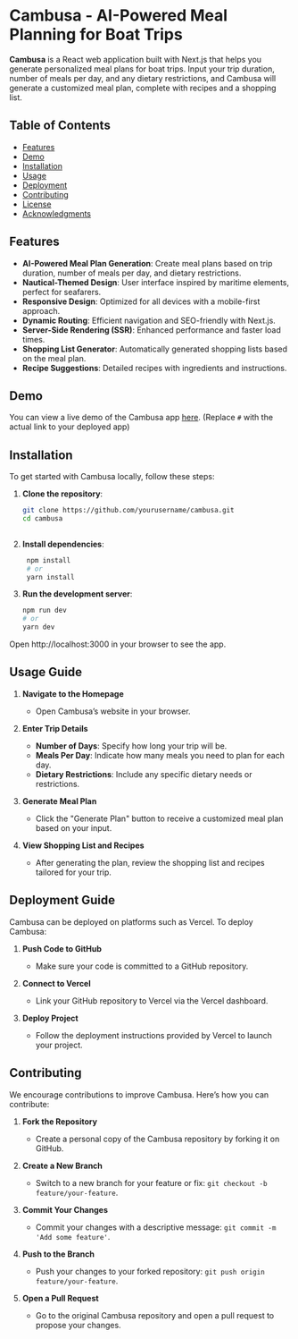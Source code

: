 # Cambusa - AI-Powered Meal Planning for Boat Trips

**Cambusa** is a React web application built with Next.js that helps you generate personalized meal plans for boat trips. Input your trip duration, number of meals per day, and any dietary restrictions, and Cambusa will generate a customized meal plan, complete with recipes and a shopping list.

## Table of Contents

- [Features](#features)
- [Demo](#demo)
- [Installation](#installation)
- [Usage](#usage)
- [Deployment](#deployment)
- [Contributing](#contributing)
- [License](#license)
- [Acknowledgments](#acknowledgments)

## Features

- **AI-Powered Meal Plan Generation**: Create meal plans based on trip duration, number of meals per day, and dietary restrictions.
- **Nautical-Themed Design**: User interface inspired by maritime elements, perfect for seafarers.
- **Responsive Design**: Optimized for all devices with a mobile-first approach.
- **Dynamic Routing**: Efficient navigation and SEO-friendly with Next.js.
- **Server-Side Rendering (SSR)**: Enhanced performance and faster load times.
- **Shopping List Generator**: Automatically generated shopping lists based on the meal plan.
- **Recipe Suggestions**: Detailed recipes with ingredients and instructions.

## Demo

You can view a live demo of the Cambusa app [here](#). (Replace `#` with the actual link to your deployed app)

## Installation

To get started with Cambusa locally, follow these steps:

1. **Clone the repository**:
   ```bash
   git clone https://github.com/yourusername/cambusa.git
   cd cambusa
 

2. **Install dependencies**:
   ```bash
    npm install
    # or
    yarn install

3. **Run the development server**:
    ```bash
    npm run dev
    # or
    yarn dev

 Open http://localhost:3000 in your browser to see the app.

## Usage Guide

1. **Navigate to the Homepage**
   - Open Cambusa’s website in your browser.

2. **Enter Trip Details**
   - **Number of Days**: Specify how long your trip will be.
   - **Meals Per Day**: Indicate how many meals you need to plan for each day.
   - **Dietary Restrictions**: Include any specific dietary needs or restrictions.

3. **Generate Meal Plan**
   - Click the "Generate Plan" button to receive a customized meal plan based on your input.

4. **View Shopping List and Recipes**
   - After generating the plan, review the shopping list and recipes tailored for your trip.

## Deployment Guide

Cambusa can be deployed on platforms such as Vercel. To deploy Cambusa:

1. **Push Code to GitHub**
   - Make sure your code is committed to a GitHub repository.

2. **Connect to Vercel**
   - Link your GitHub repository to Vercel via the Vercel dashboard.

3. **Deploy Project**
   - Follow the deployment instructions provided by Vercel to launch your project.

## Contributing

We encourage contributions to improve Cambusa. Here’s how you can contribute:

1. **Fork the Repository**
   - Create a personal copy of the Cambusa repository by forking it on GitHub.

2. **Create a New Branch**
   - Switch to a new branch for your feature or fix: `git checkout -b feature/your-feature`.

3. **Commit Your Changes**
   - Commit your changes with a descriptive message: `git commit -m 'Add some feature'`.

4. **Push to the Branch**
   - Push your changes to your forked repository: `git push origin feature/your-feature`.

5. **Open a Pull Request**
   - Go to the original Cambusa repository and open a pull request to propose your changes.



